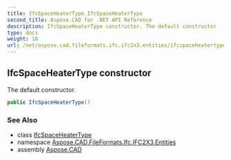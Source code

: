 ```yaml
---
title: IfcSpaceHeaterType.IfcSpaceHeaterType
second_title: Aspose.CAD for .NET API Reference
description: IfcSpaceHeaterType constructor. The default constructor
type: docs
weight: 10
url: /net/aspose.cad.fileformats.ifc.ifc2x3.entities/ifcspaceheatertype/ifcspaceheatertype/
---
```

## IfcSpaceHeaterType constructor

The default constructor.

```csharp
public IfcSpaceHeaterType()
```

### See Also

* class [IfcSpaceHeaterType](../)
* namespace [Aspose.CAD.FileFormats.Ifc.IFC2X3.Entities](../../ifcspaceheatertype/)
* assembly [Aspose.CAD](../../../)


